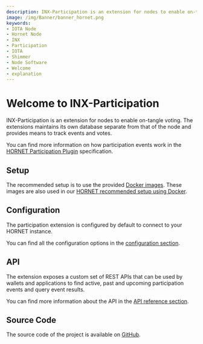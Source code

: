 ```yaml
---
description: INX-Participation is an extension for nodes to enable on-tangle voting.
image: /img/Banner/banner_hornet.png
keywords:
- IOTA Node
- Hornet Node
- INX
- Participation
- IOTA
- Shimmer
- Node Software
- Welcome
- explanation
---
```


# Welcome to INX-Participation

INX-Participation is an extension for nodes to enable on-tangle voting. 
The extensions maintains its own database separate from that of the node and provides means to track events and votes.

You can find more information on how participation events work in the [HORNET Participation Plugin](https://github.com/iota-community/treasury/blob/main/specifications/hornet-participation-plugin.md) specification.


## Setup

The recommended setup is to use the provided [Docker images](https://hub.docker.com/r/iotaledger/inx-indexer).
These images are also used in our [HORNET recommended setup using Docker](http://wiki.iota.org/hornet/develop/how_tos/using_docker).

## Configuration

The participation extension is configured by default to connect to your HORNET instance.

You can find all the configuration options in the [configuration section](configuration.md).

## API

The extension exposes a custom set of REST APIs that can be used by wallets and applications to find active, past and upcoming participation events and query event results.

You can find more information about the API in the [API reference section](api_reference.md).

## Source Code

The source code of the project is available on [GitHub](https://github.com/iotaledger/inx-participation).